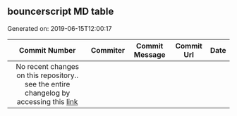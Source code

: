 ## bouncerscript MD table
Generated on: 2019-06-15T12:00:17

| Commit Number | Commiter | Commit Message | Commit Url | Date | 
|:-----:|:-----:|:----------------------------------:|:------:|:----:| 
| No recent changes on this repository.. see the entire changelog by accessing this [link](https://github.com/mozilla-releng/bouncerscript) |